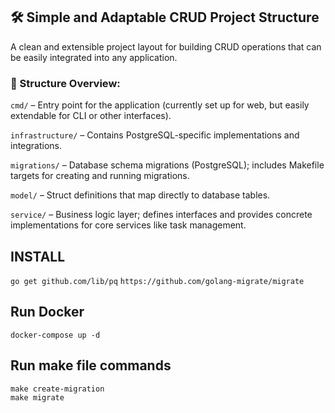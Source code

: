 ## 🛠 Simple and Adaptable CRUD Project Structure
A clean and extensible project layout for building CRUD operations that can be easily integrated into any application.

### 📁 Structure Overview:

`cmd/` – Entry point for the application (currently set up for web, but easily extendable for CLI or other interfaces).

`infrastructure/` – Contains PostgreSQL-specific implementations and integrations.

`migrations/` – Database schema migrations (PostgreSQL); includes Makefile targets for creating and running migrations.

`model/` – Struct definitions that map directly to database tables.

`service/` – Business logic layer; defines interfaces and provides concrete implementations for core services like task management.

## INSTALL

`go get github.com/lib/pq`
`https://github.com/golang-migrate/migrate`

## Run Docker

`docker-compose up -d`

## Run make file commands

```
make create-migration
make migrate
```
